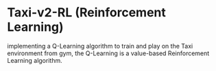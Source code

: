 # Taxi-v2-RL (Reinforcement Learning)
implementing a Q-Learning algorithm to train and play on the Taxi environment from gym, 
the Q-Learning is a value-based Reinforcement Learning algorithm.
